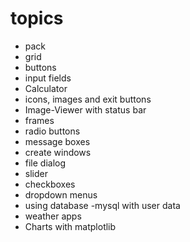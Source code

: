 # topics #

- pack
- grid
- buttons
- input fields
- Calculator
- icons, images and exit buttons
- Image-Viewer with status bar
- frames
- radio buttons
- message boxes
- create windows
- file dialog
- slider
- checkboxes
- dropdown menus
- using database -mysql with user data
- weather apps
- Charts with matplotlib
